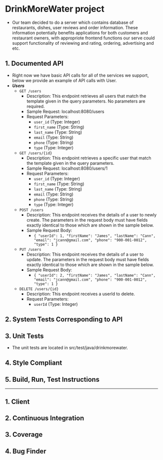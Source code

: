 # DrinkMoreWater project
* Our team decided to do a server which contains database of restaurants, dishes, user reviews and order information. These information potentially benefits applications for both customers and restaurant owners, with appropriote frontend functions our serve could support functionality of reviewing and rating, ordering, advertising and etc.

## 1. Documented API
* Right now we have basic API calls for all of the services we support, below we provide an example of API calls with User.
* ___Users___
     * `GET /users`  
          * Description: This endpoint retrieves all users that match the template given in the query parameters. No parameters are required.  
          * Sample Request: localhost:8080/users  
          * Request Parameters:  
               * `user_id` (Type: Integer)  
               * `first_name` (Type: String)  
               * `last_name` (Type: String)  
               * `email` (Type: String)  
               * `phone` (Type: String)  
               * `type` (Type: Integer)  
    * `GET /users/{id}`  
        * Description: This endpoint retrieves a specific user that match the template given in the query parameters.  
        * Sample Request: localhost:8080/users/1  
        * Request Parameters:  
            * `user_id` (Type: Integer)  
            * `first_name` (Type: String)  
            * `last_name` (Type: String)  
            * `email` (Type: String)  
            * `phone` (Type: String)  
            * `type` (Type: Integer)  
    * `POST /users`  
        * Description: This endpoint receives the details of a user to newly create. The parameters in the request body must have fields exactly identical to those which are shown in the sample below.  
        * Sample Request Body:  
            * `{ "userId": 1, "firstName": "James", "lastName": "Cann", "email": "jcann@gmail.com", "phone": "900-001-0012", "type": 1 }`  
    * `PUT /users`  
        * Description: This endpoint receives the details of a user to update. The parameters in the request body must have fields exactly identical to those which are shown in the sample below.  
        * Sample Request Body:  
            * `{ "userId": 2, "firstName": "James", "lastName": "Cann", "email": "jcann@gmail.com", "phone": "900-001-0012", "type": 1 }`  
    * `DELETE /users/{id}`  
        * Description: This endpoint receives a userId to delete.  
        * Request Parameters:  
            * `userId` (Type: Integer)  
            
## 2. System Tests Corresponding to API

## 3. Unit Tests
  * The unit tests are located in src/test/java/drinkmorewater.

## 4. Style Compliant


## 5. Build, Run, Test Instructions

-------------------------------------------------------------------------------------------------------------------------------------------------------------------

## 1. Client

## 2. Continuous Integration

## 3. Coverage

## 4. Bug Finder

